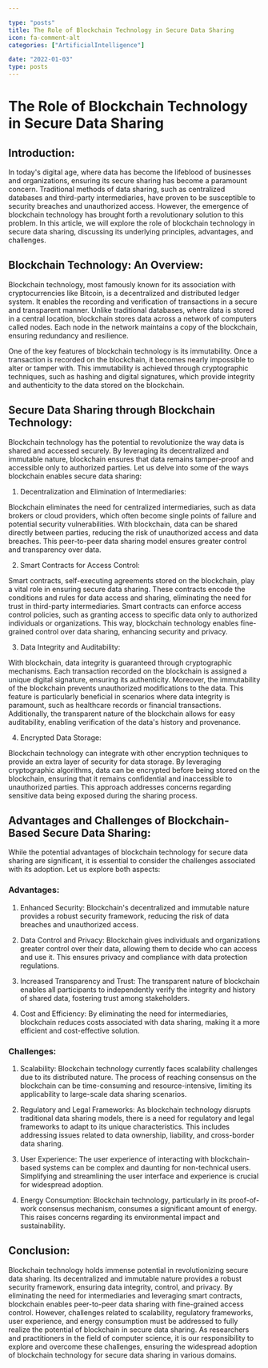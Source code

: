 ```yaml
---

type: "posts"
title: The Role of Blockchain Technology in Secure Data Sharing
icon: fa-comment-alt
categories: ["ArtificialIntelligence"]

date: "2022-01-03"
type: posts
---
```





# The Role of Blockchain Technology in Secure Data Sharing

## Introduction:

In today's digital age, where data has become the lifeblood of businesses and organizations, ensuring its secure sharing has become a paramount concern. Traditional methods of data sharing, such as centralized databases and third-party intermediaries, have proven to be susceptible to security breaches and unauthorized access. However, the emergence of blockchain technology has brought forth a revolutionary solution to this problem. In this article, we will explore the role of blockchain technology in secure data sharing, discussing its underlying principles, advantages, and challenges.

## Blockchain Technology: An Overview:

Blockchain technology, most famously known for its association with cryptocurrencies like Bitcoin, is a decentralized and distributed ledger system. It enables the recording and verification of transactions in a secure and transparent manner. Unlike traditional databases, where data is stored in a central location, blockchain stores data across a network of computers called nodes. Each node in the network maintains a copy of the blockchain, ensuring redundancy and resilience.

One of the key features of blockchain technology is its immutability. Once a transaction is recorded on the blockchain, it becomes nearly impossible to alter or tamper with. This immutability is achieved through cryptographic techniques, such as hashing and digital signatures, which provide integrity and authenticity to the data stored on the blockchain.

## Secure Data Sharing through Blockchain Technology:

Blockchain technology has the potential to revolutionize the way data is shared and accessed securely. By leveraging its decentralized and immutable nature, blockchain ensures that data remains tamper-proof and accessible only to authorized parties. Let us delve into some of the ways blockchain enables secure data sharing:

1. Decentralization and Elimination of Intermediaries:

Blockchain eliminates the need for centralized intermediaries, such as data brokers or cloud providers, which often become single points of failure and potential security vulnerabilities. With blockchain, data can be shared directly between parties, reducing the risk of unauthorized access and data breaches. This peer-to-peer data sharing model ensures greater control and transparency over data.

2. Smart Contracts for Access Control:

Smart contracts, self-executing agreements stored on the blockchain, play a vital role in ensuring secure data sharing. These contracts encode the conditions and rules for data access and sharing, eliminating the need for trust in third-party intermediaries. Smart contracts can enforce access control policies, such as granting access to specific data only to authorized individuals or organizations. This way, blockchain technology enables fine-grained control over data sharing, enhancing security and privacy.

3. Data Integrity and Auditability:

With blockchain, data integrity is guaranteed through cryptographic mechanisms. Each transaction recorded on the blockchain is assigned a unique digital signature, ensuring its authenticity. Moreover, the immutability of the blockchain prevents unauthorized modifications to the data. This feature is particularly beneficial in scenarios where data integrity is paramount, such as healthcare records or financial transactions. Additionally, the transparent nature of the blockchain allows for easy auditability, enabling verification of the data's history and provenance.

4. Encrypted Data Storage:

Blockchain technology can integrate with other encryption techniques to provide an extra layer of security for data storage. By leveraging cryptographic algorithms, data can be encrypted before being stored on the blockchain, ensuring that it remains confidential and inaccessible to unauthorized parties. This approach addresses concerns regarding sensitive data being exposed during the sharing process.

## Advantages and Challenges of Blockchain-Based Secure Data Sharing:

While the potential advantages of blockchain technology for secure data sharing are significant, it is essential to consider the challenges associated with its adoption. Let us explore both aspects:

### Advantages:

1. Enhanced Security: Blockchain's decentralized and immutable nature provides a robust security framework, reducing the risk of data breaches and unauthorized access.

2. Data Control and Privacy: Blockchain gives individuals and organizations greater control over their data, allowing them to decide who can access and use it. This ensures privacy and compliance with data protection regulations.

3. Increased Transparency and Trust: The transparent nature of blockchain enables all participants to independently verify the integrity and history of shared data, fostering trust among stakeholders.

4. Cost and Efficiency: By eliminating the need for intermediaries, blockchain reduces costs associated with data sharing, making it a more efficient and cost-effective solution.

### Challenges:

1. Scalability: Blockchain technology currently faces scalability challenges due to its distributed nature. The process of reaching consensus on the blockchain can be time-consuming and resource-intensive, limiting its applicability to large-scale data sharing scenarios.

2. Regulatory and Legal Frameworks: As blockchain technology disrupts traditional data sharing models, there is a need for regulatory and legal frameworks to adapt to its unique characteristics. This includes addressing issues related to data ownership, liability, and cross-border data sharing.

3. User Experience: The user experience of interacting with blockchain-based systems can be complex and daunting for non-technical users. Simplifying and streamlining the user interface and experience is crucial for widespread adoption.

4. Energy Consumption: Blockchain technology, particularly in its proof-of-work consensus mechanism, consumes a significant amount of energy. This raises concerns regarding its environmental impact and sustainability.

## Conclusion:

Blockchain technology holds immense potential in revolutionizing secure data sharing. Its decentralized and immutable nature provides a robust security framework, ensuring data integrity, control, and privacy. By eliminating the need for intermediaries and leveraging smart contracts, blockchain enables peer-to-peer data sharing with fine-grained access control. However, challenges related to scalability, regulatory frameworks, user experience, and energy consumption must be addressed to fully realize the potential of blockchain in secure data sharing. As researchers and practitioners in the field of computer science, it is our responsibility to explore and overcome these challenges, ensuring the widespread adoption of blockchain technology for secure data sharing in various domains.